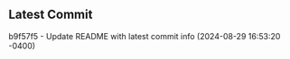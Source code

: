 
## Latest Commit
b9f57f5 - Update README with latest commit info (2024-08-29 16:53:20 -0400) <Yunxi-Zhou>
